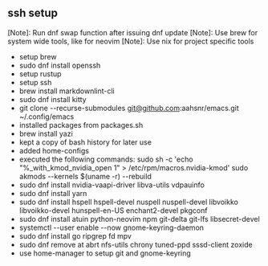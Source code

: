 ## ssh setup

[Note]: Run dnf swap function after issuing dnf update
[Note]: Use brew for system wide tools, like for neovim
[Note]: Use nix for project specific tools

- setup brew
- sudo dnf install openssh
- setup rustup
- setup ssh
- brew install markdownlint-cli
- sudo dnf install kitty
- git clone --recurse-submodules git@github.com:aahsnr/emacs.git ~/.config/emacs
- installed packages from packages.sh
- brew install yazi
- kept a copy of bash history for later use
- added home-configs
- executed the following commands:
  sudo sh -c 'echo "%\_with_kmod_nvidia_open 1" > /etc/rpm/macros.nvidia-kmod'
  sudo akmods --kernels $(uname -r) --rebuild
- sudo dnf install nvidia-vaapi-driver libva-utils vdpauinfo
- sudo dnf install yarn
- sudo dnf install hspell hspell-devel nuspell nuspell-devel libvoikko libvoikko-devel hunspell-en-US enchant2-devel pkgconf
- sudo dnf install atuin python-neovim npm git-delta git-lfs libsecret-devel
- systemctl --user enable --now gnome-keyring-daemon
- sudo dnf install go ripgrep fd mpv
- sudo dnf remove at abrt nfs-utils chrony tuned-ppd sssd-client zoxide
- use home-manager to setup git and gnome-keyring
